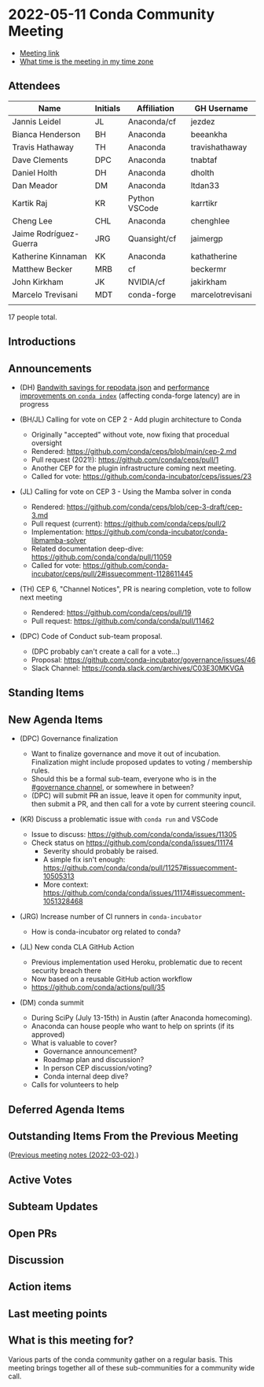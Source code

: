 # 2022-05-11 Conda Community Meeting

* [Meeting link](https://zoom.us/j/9138593505?pwd=SWh3dE1IK05LV01Qa0FJZ1ZpMzJLZz09)
* [What time is the meeting in my time zone](https://arewemeetingyet.com/UTC/2022-05-11/17:00/b/Conda%20community%20meeting)


## Attendees

| Name                     | Initials | Affiliation   | GH Username      |
| -------------------      | -------- | ------------- | ---------------- |
| Jannis Leidel            | JL       | Anaconda/cf   | jezdez           |
| Bianca Henderson         | BH       | Anaconda      | beeankha         |
| Travis Hathaway          | TH       | Anaconda      | travishathaway   |
| Dave Clements            | DPC      | Anaconda      | tnabtaf          |
| Daniel Holth             | DH       | Anaconda      | dholth           |
| Dan Meador               | DM       | Anaconda      | ltdan33          |
| Kartik Raj               | KR       | Python VSCode | karrtikr         |
| Cheng Lee                | CHL      | Anaconda      | chenghlee        |
| Jaime Rodríguez-Guerra   | JRG      | Quansight/cf  | jaimergp         |
| Katherine Kinnaman       | KK       | Anaconda      | kathatherine     |
| Matthew Becker           | MRB      | cf            | beckermr         |
| John Kirkham             | JK       | NVIDIA/cf     | jakirkham        |
| Marcelo Trevisani        | MDT      | conda-forge   | marcelotrevisani |
| | | | |

17 people total.

## Introductions


## Announcements

* (DH) [Bandwith savings for repodata.json](https://github.com/conda/conda/pull/11447) and [performance improvements on `conda index`](https://github.com/conda/conda-build/pull/4450) (affecting conda-forge latency) are in progress

* (BH/JL) Calling for vote on CEP 2 - Add plugin architecture to Conda
    * Originally "accepted" without vote, now fixing that procedual oversight
    * Rendered: https://github.com/conda/ceps/blob/main/cep-2.md
    * Pull request (2021!): https://github.com/conda/ceps/pull/1
    * Another CEP for the plugin infrastructure coming next meeting.
    * Called for vote: https://github.com/conda-incubator/ceps/issues/23

* (JL) Calling for vote on CEP 3 - Using the Mamba solver in conda
    * Rendered: https://github.com/conda/ceps/blob/cep-3-draft/cep-3.md
    * Pull request (current): https://github.com/conda/ceps/pull/2
    * Implementation: https://github.com/conda-incubator/conda-libmamba-solver
    * Related documentation deep-dive: https://github.com/conda/conda/pull/11059
    * Called for vote: https://github.com/conda-incubator/ceps/pull/2#issuecomment-1128611445

* (TH) CEP 6, "Channel Notices", PR is nearing completion, vote to follow next meeting
    * Rendered: https://github.com/conda/ceps/pull/19
    * Pull request: https://github.com/conda/conda/pull/11462

* (DPC) Code of Conduct sub-team proposal.
    * (DPC probably can't create a call for a vote...)
    * Proposal: https://github.com/conda-incubator/governance/issues/46
    * Slack Channel: https://conda.slack.com/archives/C03E30MKVGA

## Standing Items


## New Agenda Items

* (DPC) Governance finalization
    * Want to finalize governance and move it out of incubation.  Finalization might include proposed updates to voting / membership rules.
    * Should this be a formal sub-team, everyone who is in the [#governance channel](https://conda.slack.com/archives/C017L7WRBC6), or somewhere in between?
    * (DPC) will submit ~~PR~~ an issue, leave it open for community input, then submit a PR, and then call for a vote by current steering council.

* (KR) Discuss a problematic issue with `conda run` and VSCode
    *  Issue to discuss: https://github.com/conda/conda/issues/11305
    *  Check status on https://github.com/conda/conda/issues/11174
        * Severity should probably be raised.
        * A simple fix isn't enough: https://github.com/conda/conda/pull/11257#issuecomment-10505313  
        * More context: https://github.com/conda/conda/issues/11174#issuecomment-1051328468

* (JRG) Increase number of CI runners in `conda-incubator`
    * How is conda-incubator org related to conda?

* (JL) New conda CLA GitHub Action
    * Previous implementation used Heroku, problematic due to recent security breach there
    * Now based on a reusable GitHub action workflow
    * https://github.com/conda/actions/pull/35

* (DM) conda summit
    * During SciPy (July 13-15th) in Austin (after Anaconda homecoming).
    * Anaconda can house people who want to help on sprints (if its approved)
    * What is valuable to cover?
        * Governance announcement?
        * Roadmap plan and discussion?
        * In person CEP discussion/voting?
        * Conda internal deep dive?
    * Calls for volunteers to help


## Deferred Agenda Items


## Outstanding Items From the Previous Meeting

([Previous meeting notes (2022-03-02)](https://hackmd.io/GD0NBIu9SEuOCgF4-N5NHw?view).)

## Active Votes


## Subteam Updates


## Open PRs


## Discussion



## Action items


## Last meeting points


## What is this meeting for?

Various parts of the conda community gather on a regular basis.  This meeting brings together all of these sub-communities for a community wide call.
